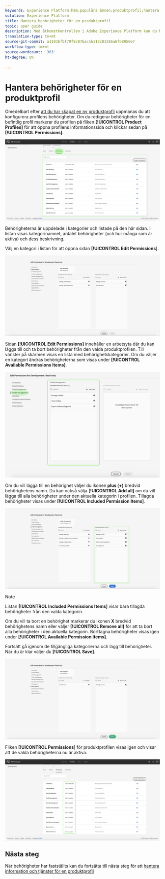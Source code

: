 ```yaml
---
keywords: Experience Platform;hem;populära ämnen;produktprofil;hantera behörigheter
solution: Experience Platform
title: Hantera behörigheter för en produktprofil
topic: user guide
description: Med åtkomstkontrollen i Adobe Experience Platform kan du hantera roller och behörigheter för olika plattformsfunktioner med Adobe Admin Console. Det här dokumentet är en guide till hur du hanterar behörigheter för en produktprofil för Platform.
translation-type: tm+mt
source-git-commit: a1103bfbf79f9c87bac5b113c01386a6fb8950e7
workflow-type: tm+mt
source-wordcount: '303'
ht-degree: 0%

---
```



# Hantera behörigheter för en produktprofil

Omedelbart efter [att du har skapat en ny produktprofil](#create-a-new-product-profile) uppmanas du att konfigurera profilens behörigheter. Om du redigerar behörigheter för en befintlig profil markerar du profilen på fliken **[!UICONTROL Product Profiles]** för att öppna profilens informationssida och klickar sedan på **[!UICONTROL Permissions]**.

![profile-permissions](../images/profile-permissions.png)

Behörigheterna är uppdelade i kategorier och listade på den här sidan. I listan visas kategorinamnet, antalet behörigheter (och hur många som är aktiva) och dess beskrivning.

Välj en kategori i listan för att öppna sidan **[!UICONTROL Edit Permissions]**.

![redigera-behörigheter](../images/edit-permissions.png)

Sidan **[!UICONTROL Edit Permissions]** innehåller en arbetsyta där du kan lägga till och ta bort behörigheter från den valda produktprofilen. Till vänster på skärmen visas en lista med behörighetskategorier. Om du väljer en kategori ändras behörigheterna som visas under **[!UICONTROL Available Permissions Items]**.

![change-permissions-category](../images/change-permissions-category.png)

Om du vill lägga till en behörighet väljer du ikonen **plus (+)** bredvid behörighetens namn. Du kan också välja **[!UICONTROL Add all]** om du vill lägga till alla behörigheter under den aktuella kategorin i profilen. Tillagda behörigheter visas under **[!UICONTROL Included Permission Items]**.

![add-permissions](../images/add-permissions.png)

>[!NOTE]
>
>Listan **[!UICONTROL Included Permissions Items]** visar bara tillagda behörigheter från den valda kategorin.

Om du vill ta bort en behörighet markerar du ikonen **X** bredvid behörighetens namn eller väljer **[!UICONTROL Remove all]** för att ta bort alla behörigheter i den aktuella kategorin. Borttagna behörigheter visas igen under **[!UICONTROL Available Permission Items]**.

Fortsätt gå igenom de tillgängliga kategorierna och lägg till behörigheter. När du är klar väljer du **[!UICONTROL Save]**.

![behörigheter-avsluta](../images/permissions-finish.png)

Fliken **[!UICONTROL Permissions]** för produktprofilen visas igen och visar att de valda behörigheterna nu är aktiva.

![added-permissions](../images/added-permissions.png)

## Nästa steg

När behörigheter har fastställts kan du fortsätta till nästa steg för att [hantera information och tjänster för en produktprofil](details-and-services.md)